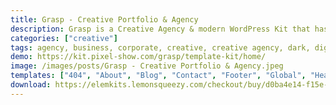 ```yaml
---
title: Grasp - Creative Portfolio & Agency
description: Grasp is a Creative Agency & modern WordPress Kit that has been specifically designed for making modern websites. Perfect not just for agencies but for every creative as well, Grasp provides you with a huge set of captivating, contemporary layouts designed to help you create an app landing page, a product showcase, or to present your agency & your projects the way they truly deserve!
categories: ["creative"]
tags: agency, business, corporate, creative, creative agency, dark, digital marketing, Elementor Pro, marketing agency, minimal, modern, personal, portfolio, studio
demo: https://kit.pixel-show.com/grasp/template-kit/home/
image: /images/posts/Grasp - Creative Portfolio & Agency.jpeg
templates: ["404", "About", "Blog", "Contact", "Footer", "Global", "Header", "Home", "Our Team", "Portfolio Single", "Portfolio", "Post Single", "Services"]
download: https://elemkits.lemonsqueezy.com/checkout/buy/d0ba4e14-f15e-478e-b989-c6418e5cc3b7
---
```

